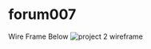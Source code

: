 # forum007
Wire Frame Below
![project 2 wireframe](https://user-images.githubusercontent.com/77074964/118894910-25663e80-b8d3-11eb-9468-10477f404011.png)
